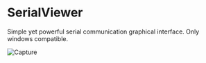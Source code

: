 # SerialViewer
Simple yet powerful serial communication graphical interface. Only windows compatible.

![Capture](https://user-images.githubusercontent.com/33512024/136050324-214c23e3-c2e9-4fb3-b887-54d8684ede65.PNG)
